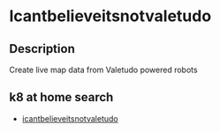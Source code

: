 # Icantbelieveitsnotvaletudo

## Description

Create live map data from Valetudo powered robots

## k8 at home search

- [icantbelieveitsnotvaletudo](https://nanne.dev/k8s-at-home-search/#/icantbelieveitsnotvaletudo)
